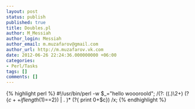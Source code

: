 ```yaml
---
layout: post
status: publish
published: true
title: Doubles.pl
author: M_Messiah
author_login: Messiah
author_email: m.muzafarov@gmail.com
author_url: http://m.muzafarov.vk.com
date: 2012-06-26 22:24:36.000000000 +06:00
categories:
- Perl/Tasks
tags: []
comments: []
---
```

{% highlight perl %}
#!/usr/bin/perl -w
$_="hello woooroold";
/(?:
 ((.)\2+) (?{$c++ if length($1)==2})
 | .
 )*
 (?{ print 0+$c})
/x;
{% endhighlight %}
